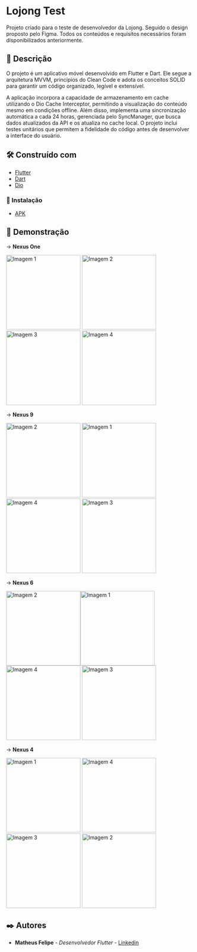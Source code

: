 # Lojong Test

Projeto criado para o teste de desenvolvedor da Lojong. Seguido o design proposto pelo Figma. Todos os conteúdos e requisitos necessários foram disponibilizados anteriormente.
## 🚀 Descrição

O projeto é um aplicativo móvel desenvolvido em Flutter e Dart. Ele segue a arquitetura MVVM, princípios do Clean Code e adota os conceitos SOLID para garantir um código organizado, legível e extensível.

A aplicação incorpora a capacidade de armazenamento em cache utilizando o Dio Cache Interceptor, permitindo a visualização do conteúdo mesmo em condições offline. Além disso, implementa uma sincronização automática a cada 24 horas, gerenciada pelo SyncManager, que busca dados atualizados da API e os atualiza no cache local. O projeto inclui  testes unitários que permitem a fidelidade do código antes de desenvolver a interface do usuário.

## 🛠️ Construído com

* [Flutter](http://www.dropwizard.io/1.0.2/docs/](https://flutter.dev))
* [Dart](https://maven.apache.org/](https://dart.dev))
* [Dio](https://rometools.github.io/rome/](https://pub.dev/packages/dio))

### 🔧 Instalação

* [APK](https://drive.google.com/drive/folders/12IzPHS2D7loyb88VCkFU0T3KMuFIyul9?usp=drive_link)

## 📱 Demonstração

-> **Nexus One**

<img src="https://github.com/mmatheusfas/lojong-test/assets/110565991/ef439049-78a8-43da-a4bf-5d6f405f6e14" alt="Imagem 1" width="200"/> <img src="https://github.com/mmatheusfas/lojong-test/assets/110565991/f7d617de-cae5-43c2-9e05-5ddc9abfadd2" alt="Imagem 2" width="200"/> <img src="https://github.com/mmatheusfas/lojong-test/assets/110565991/ebb841aa-9898-4b2a-a0d0-ab4b010977e7" alt="Imagem 3" width="200"/> <img src="https://github.com/mmatheusfas/lojong-test/assets/110565991/1f5013fa-8dd3-497c-b36f-ef40affde8b8" alt="Imagem 4" width="200"/><br>

-> **Nexus 9**

<img src="https://github.com/mmatheusfas/lojong-test/assets/110565991/ffec7822-7bd7-40d7-9bcd-91c0fd02ae3c" alt="Imagem 2" width="200"/> <img src="https://github.com/mmatheusfas/lojong-test/assets/110565991/021f6d6e-1534-4875-98bf-7eb4024283ac" alt="Imagem 1" width="200"/> <img src="https://github.com/mmatheusfas/lojong-test/assets/110565991/27acf906-a4fc-4e2c-889f-fc6eb54145a8" alt="Imagem 4" width="200"/> <img src="https://github.com/mmatheusfas/lojong-test/assets/110565991/65aac5f0-7e2d-4149-be1f-aa1b91f7bb39" alt="Imagem 3" width="200"/> <br>

-> **Nexus 6**

 <img src="https://github.com/mmatheusfas/lojong-test/assets/110565991/01f2106c-ceca-4eab-8ee2-0dc7b09c0181" alt="Imagem 2" width="200"/><img src="https://github.com/mmatheusfas/lojong-test/assets/110565991/39e554ca-95e2-441e-b80c-63f4f86f4e10" alt="Imagem 1" width="200"/> <img src="https://github.com/mmatheusfas/lojong-test/assets/110565991/2788738a-d7ba-4b32-bb10-e7159260fa27" alt="Imagem 4" width="200"/> <img src="https://github.com/mmatheusfas/lojong-test/assets/110565991/7f3752d6-58da-44c7-a281-38ec7abed964" alt="Imagem 3" width="200"/> <br>

-> **Nexus 4**

<img src="https://github.com/mmatheusfas/lojong-test/assets/110565991/19ebd47f-743d-48b7-b301-20d6ba2f6a27" alt="Imagem 1" width="200"/> <img src="https://github.com/mmatheusfas/lojong-test/assets/110565991/fbd50fcd-4998-44ec-b8a6-2bd1b5f0be67" alt="Imagem 4" width="200"/> <img src="https://github.com/mmatheusfas/lojong-test/assets/110565991/c10bd290-cca4-4ac8-b2eb-73e0550272b7" alt="Imagem 3" width="200"/> <img src="https://github.com/mmatheusfas/lojong-test/assets/110565991/98e9ecf9-1fd5-40ce-acac-fdf76b32503c" alt="Imagem 2" width="200"/> <br>

## ✒️ Autores

* **Matheus Felipe** - *Desenvolvedor Flutter* - [Linkedin](https://www.linkedin.com/in/matheus-felipe-477216208/)

